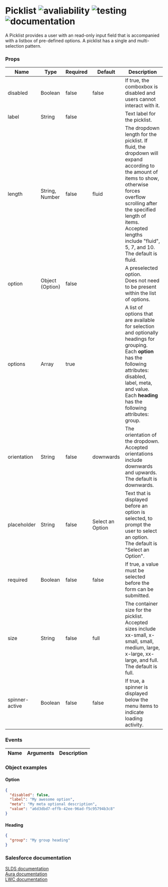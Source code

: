 # Picklist ![avaliability](https://img.shields.io/badge/avaliability-available-green.svg)  ![testing](https://img.shields.io/badge/testing-untested-red.svg) ![documentation](https://img.shields.io/badge/documentation-documented-green.svg)

A Picklist provides a user with an read-only input field that is accompanied with a listbox of pre-defined options. A picklist has a single and multi-selection pattern.

### Props

| Name           | Type            | Required | Default          | Description |
| -------------- | --------------- | -------- | ---------------- | ----------- |
| disabled       | Boolean         | false    | false            | If true, the comboxbox is disabled and users cannot interact with it. |
| label          | String          | false    |                  | Text label for the picklist. |
| length         | String, Number  | false    | fluid            | The dropdown length for the picklist. If fluid, the dropdown will expand according to the amount of items to show, otherwise forces overflow scrolling after the specified length of items.<br>Accepted lengths include "fluid", 5, 7, and 10.<br>The default is fluid. |
| option         | Object (Option) | false    |                  | A preselected option.<br>Does not need to be present within the list of options. |
| options        | Array           | true     |                  | A list of options that are available for selection and optionally headings for grouping.<br>Each **option** has the following attributes: disabled, label, meta, and value.<br>Each **heading** has the following attributes: group.<br> |
| orientation    | String          | false    | downwards        | The orientation of the dropdown.<br>Accepted orientations include downwards and upwards.<br>The default is downwards. |
| placeholder    | String          | false    | Select an Option | Text that is displayed before an option is selected, to prompt the user to select an option.<br>The default is "Select an Option". |
| required       | Boolean         | false    | false            | If true, a value must be selected before the form can be submitted. |
| size           | String          | false    | full             | The container size for the picklist.<br>Accepted sizes include xx-small, x-small, small, medium, large, x-large, xx-large, and full.<br>The default is full. |
| spinner-active | Boolean         | false    | false            | If true, a spinner is displayed below the menu items to indicate loading activity. |

### Events

| Name        | Arguments | Description |
| ----------- | --------- | ----------- |

### Object examples

#### Option
```json
{
  "disabled": false,
  "label": "My awesome option",
  "meta": "My meta optional description",
  "value": "a6d3dbd7-effb-42ee-96ad-f5c95794b3c8"
}
```

#### Heading
```json
{
  "group": "My group heading"
}
```

### Salesforce documentation
[SLDS documentation](https://www.lightningdesignsystem.com/components/picklist/)<br>
[Aura documentation](https://developer.salesforce.com/docs/component-library/bundle/lightning:combobox)<br>
[LWC documentation](https://developer.salesforce.com/docs/component-library/bundle/lightning-combobox/example)<br>